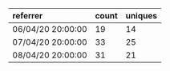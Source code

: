 | referrer          | count | uniques |
| :---------------- | :---- | :------ |
| 06/04/20 20:00:00 | 19    | 14      |
| 07/04/20 20:00:00 | 33    | 25      |
| 08/04/20 20:00:00 | 31    | 21      |